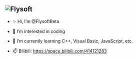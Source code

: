 ![Flysoft](https://avatars.githubusercontent.com/u/49718840?s=100)
---
- ✨ Hi, I’m @FlysoftBeta

- 👀 I’m interested in coding

- 🌱 I’m currently learning C++, Visual Basic, JavaScript, etc.

- 📫 Bilibili: https://space.bilibili.com/414121283
